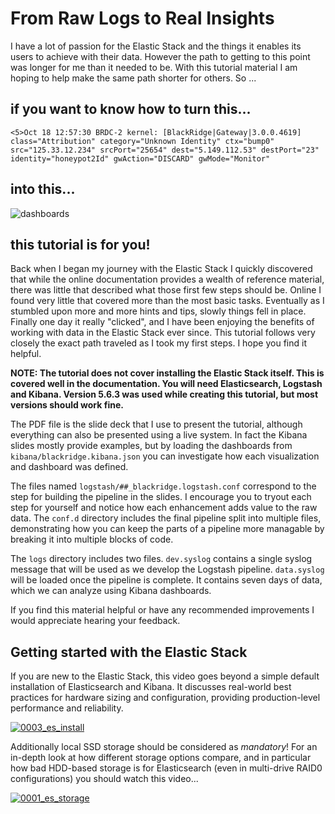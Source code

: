# From Raw Logs to Real Insights

I have a lot of passion for the Elastic Stack and the things it enables its users to achieve with their data. However the path to getting to this point was longer for me than it needed to be. With this tutorial material I am hoping to help make the same path shorter for others. So ...

## if you want to know how to turn this...

`<5>Oct 18 12:57:30 BRDC-2 kernel: [BlackRidge|Gateway|3.0.0.4619] class="Attribution" category="Unknown Identity" ctx="bump0" src="125.33.12.234" srcPort="25654" dest="5.149.112.53" destPort="23" identity="honeypot2Id" gwAction="DISCARD" gwMode="Monitor"`

## into this...

![dashboards](https://user-images.githubusercontent.com/10326954/32144162-f1f923fa-bcb4-11e7-834a-65ac1c87d4a8.png)

## this tutorial is for you!

Back when I began my journey with the Elastic Stack I quickly discovered that while the online documentation provides a wealth of reference material, there was little that described what those first few steps should be. Online I found very little that covered more than the most basic tasks. Eventually as I stumbled upon more and more hints and tips, slowly things fell in place. Finally one day it really "clicked", and I have been enjoying the benefits of working with data in the Elastic Stack ever since. This tutorial follows very closely the exact path traveled as I took my first steps. I hope you find it helpful.

**NOTE: The tutorial does not cover installing the Elastic Stack itself. This is covered well in the documentation. You will need Elasticsearch, Logstash and Kibana. Version 5.6.3 was used while creating this tutorial, but most versions should work fine.**

The PDF file is the slide deck that I use to present the tutorial, although everything can also be presented using a live system. In fact the Kibana slides mostly provide examples, but by loading the dashboards from `kibana/blackridge.kibana.json` you can investigate how each visualization and dashboard was defined.

The files named `logstash/##_blackridge.logstash.conf` correspond to the step for building the pipeline in the slides. I encourage you to tryout each step for yourself and notice how each enhancement adds value to the raw data. The `conf.d` directory includes the final pipeline split into multiple files, demonstrating how you can keep the parts of a pipeline more managable by breaking it into multiple blocks of code.

The `logs` directory includes two files. `dev.syslog` contains a single syslog message that will be used as we develop the Logstash pipeline. `data.syslog` will be loaded once the pipeline is complete. It contains seven days of data, which we can analyze using Kibana dashboards.

If you find this material helpful or have any recommended improvements I would appreciate hearing your feedback.

## Getting started with the Elastic Stack

If you are new to the Elastic Stack, this video goes beyond a simple default installation of Elasticsearch and Kibana. It discusses real-world best practices for hardware sizing and configuration, providing production-level performance and reliability.

[![0003_es_install](https://user-images.githubusercontent.com/10326954/76195457-9ea2d580-61e8-11ea-8578-8fb39908afec.png)](https://www.youtube.com/watch?v=gZb7HpVOges)

Additionally local SSD storage should be considered as _*mandatory*_! For an in-depth look at how different storage options compare, and in particular how bad HDD-based storage is for Elasticsearch (even in multi-drive RAID0 configurations) you should watch this video...

[![0001_es_storage](https://user-images.githubusercontent.com/10326954/76195348-61d6de80-61e8-11ea-951d-1694d2e0392b.png)](https://www.youtube.com/watch?v=nKUpfJCBiS4)
